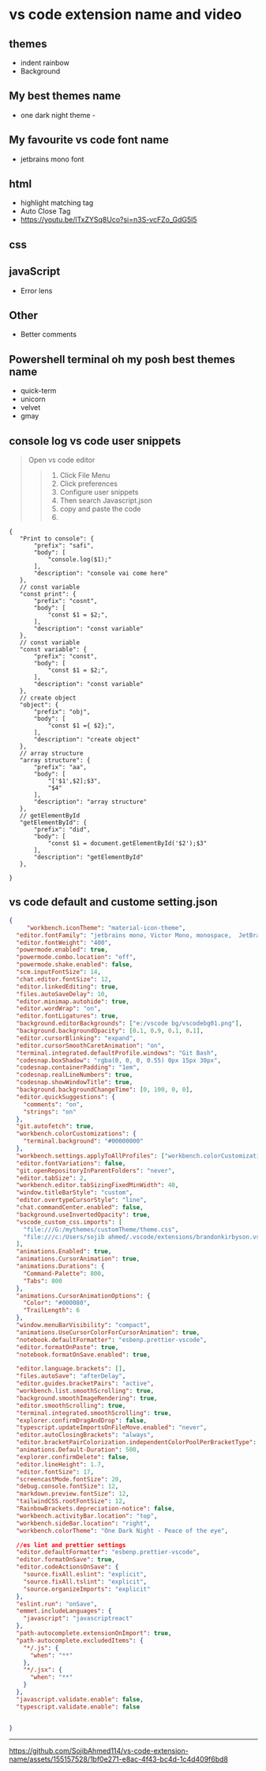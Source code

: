 # vs code extension name and video
## themes
- indent rainbow
- Background
## My best themes name
- one dark night theme - 
## My favourite vs code font name
- jetbrains mono font
## html
- highlight matching tag
- Auto Close Tag
- https://youtu.be/lTxZYSq8Uco?si=n3S-vcFZo_GdG5l5
## css
## javaScript
- Error lens
## Other
- Better comments
## Powershell terminal oh my posh best themes name
- quick-term
- unicorn
- velvet
- gmay
## console log vs code user snippets
> Open vs code editor
>> 1. Click File Menu
>> 2. Click preferences
>> 3. Configure user snippets
>> 4. Then search Javascript.json
>> 5. copy and paste the code
>> 6.
 ``` snippets
{
	"Print to console": {
		"prefix": "safi",
		"body": [
			"console.log($1);"
		],
		"description": "console vai come here"
	},
	// const variable
	"const print": {
		"prefix": "cosnt",
		"body": [
			"const $1 = $2;",
		],
		"description": "const variable"
	},
	// const variable
	"const variable": {
		"prefix": "const",
		"body": [
			"const $1 = $2;",
		],
		"description": "const variable"
	},
	// create object
	"object": {
		"prefix": "obj",
		"body": [
			"const $1 ={ $2};",
		],
		"description": "create object"
	},
	// array structure
	"array structure": {
		"prefix": "aa",
		"body": [
			"['$1',$2];$3",
			"$4"
		],
		"description": "array structure"
	},
	// getElementById
	"getElementById": {
		"prefix": "did",
		"body": [
			"const $1 = document.getElementById('$2');$3"
		],
		"description": "getElementById"
	},

}
```

## vs code default and custome setting.json
``` json
{
     "workbench.iconTheme": "material-icon-theme",
  "editor.fontFamily": "jetbrains mono, Victor Mono, monospace,  JetBrainsMono Nerd Font Mono",
  "editor.fontWeight": "400",
  "powermode.enabled": true,
  "powermode.combo.location": "off",
  "powermode.shake.enabled": false,
  "scm.inputFontSize": 14,
  "chat.editor.fontSize": 12,
  "editor.linkedEditing": true,
  "files.autoSaveDelay": 10,
  "editor.minimap.autohide": true,
  "editor.wordWrap": "on",
  "editor.fontLigatures": true,
  "background.editorBackgrounds": ["e:/vscode bg/vscodebg01.png"],
  "background.backgroundOpacity": [0.1, 0.9, 0.1, 0.1],
  "editor.cursorBlinking": "expand",
  "editor.cursorSmoothCaretAnimation": "on",
  "terminal.integrated.defaultProfile.windows": "Git Bash",
  "codesnap.boxShadow": "rgba(0, 0, 0, 0.55) 0px 15px 30px",
  "codesnap.containerPadding": "1em",
  "codesnap.realLineNumbers": true,
  "codesnap.showWindowTitle": true,
  "background.backgroundChangeTime": [0, 100, 0, 0],
  "editor.quickSuggestions": {
    "comments": "on",
    "strings": "on"
  },
  "git.autofetch": true,
  "workbench.colorCustomizations": {
    "terminal.background": "#00000000"
  },
  "workbench.settings.applyToAllProfiles": ["workbench.colorCustomizations"],
  "editor.fontVariations": false,
  "git.openRepositoryInParentFolders": "never",
  "editor.tabSize": 2,
  "workbench.editor.tabSizingFixedMinWidth": 40,
  "window.titleBarStyle": "custom",
  "editor.overtypeCursorStyle": "line",
  "chat.commandCenter.enabled": false,
  "background.useInvertedOpacity": true,
  "vscode_custom_css.imports": [
    "file:///G:/mythemes/customTheme/theme.css",
    "file:///c:/Users/sojib ahmed/.vscode/extensions/brandonkirbyson.vscode-animations-2.0.7/dist/updateHandler.js"
  ],
  "animations.Enabled": true,
  "animations.CursorAnimation": true,
  "animations.Durations": {
    "Command-Palette": 800,
    "Tabs": 800
  },
  "animations.CursorAnimationOptions": {
    "Color": "#000080",
    "TrailLength": 6
  },
  "window.menuBarVisibility": "compact",
  "animations.UseCursorColorForCursorAnimation": true,
  "notebook.defaultFormatter": "esbenp.prettier-vscode",
  "editor.formatOnPaste": true,
  "notebook.formatOnSave.enabled": true,

  "editor.language.brackets": [],
  "files.autoSave": "afterDelay",
  "editor.guides.bracketPairs": "active",
  "workbench.list.smoothScrolling": true,
  "background.smoothImageRendering": true,
  "editor.smoothScrolling": true,
  "terminal.integrated.smoothScrolling": true,
  "explorer.confirmDragAndDrop": false,
  "typescript.updateImportsOnFileMove.enabled": "never",
  "editor.autoClosingBrackets": "always",
  "editor.bracketPairColorization.independentColorPoolPerBracketType": true,
  "animations.Default-Duration": 500,
  "explorer.confirmDelete": false,
  "editor.lineHeight": 1.7,
  "editor.fontSize": 17,
  "screencastMode.fontSize": 20,
  "debug.console.fontSize": 12,
  "markdown.preview.fontSize": 12,
  "tailwindCSS.rootFontSize": 12,
  "RainbowBrackets.depreciation-notice": false,
  "workbench.activityBar.location": "top",
  "workbench.sideBar.location": "right",
  "workbench.colorTheme": "One Dark Night - Peace of the eye",

  //es lint and prettier settings
  "editor.defaultFormatter": "esbenp.prettier-vscode",
  "editor.formatOnSave": true,
  "editor.codeActionsOnSave": {
    "source.fixAll.eslint": "explicit",
    "source.fixAll.tslint": "explicit",
    "source.organizeImports": "explicit"
  },
  "eslint.run": "onSave",
  "emmet.includeLanguages": {
    "javascript": "javascriptreact"
  },
  "path-autocomplete.extensionOnImport": true,
  "path-autocomplete.excludedItems": {
    "*/.js": {
      "when": "**"
    },
    "*/.jsx": {
      "when": "**"
    }
  },
  "javascript.validate.enable": false,
  "typescript.validate.enable": false


}
```

---


https://github.com/SojibAhmed114/vs-code-extension-name/assets/155157528/1bf0e271-e8ac-4f43-bc4d-1c4d409f6bd8

